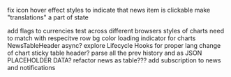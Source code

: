 fix icon hover effect
styles to indicate that news item is clickable
make "translations" a part of state

add flags to currencies
test across different browsers
styles of charts need to match with respecitve row bg color
loading indicator for charts
NewsTableHeader async?
explore Lifecycle Hooks for proper lang change of chart
sticky table header?
parse all the prev history and as JSON
PLACEHOLDER DATA?
refactor news as table???
add subscription to news and notifications